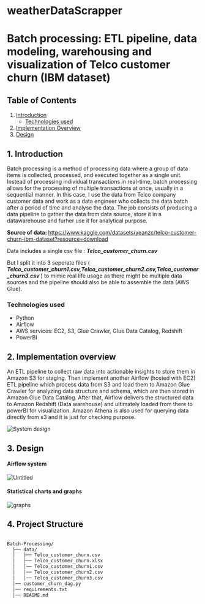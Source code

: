 # weatherDataScrapper

# Batch processing: ETL pipeline, data modeling, warehousing and visualization of Telco customer churn (IBM dataset)

## Table of Contents
1. [Introduction](#1-introduction)
   - [Technologies used](#technologies-used)
3. [Implementation Overview](#2-implementation-overview)
4. [Design](#3-design)


## 1. Introduction 
Batch processing is a method of processing data where a group of data items is collected, processed, and executed together as a single unit. Instead of processing individual transactions in real-time, batch processing allows for the processing of multiple transactions at once, usually in a sequential manner. In this case, I use the data from Telco company customer data and work as a data engineer who collects the data batch after a period of time and analyse the data. The job consists of producing a data pipeline to gather the data from data source, store it in a datawarehouse and furher use it for analytical purpose.

<b>Source of data: </b> https://www.kaggle.com/datasets/yeanzc/telco-customer-churn-ibm-dataset?resource=download

Data includes a single csv file : <b> <i> Telco_customer_churn.csv </i> </b>

But I split it into 3 seperate files ( <b> <i> Telco_customer_churn1.csv,Telco_customer_churn2.csv,Telco_customer_churn3.csv </i> </b>) to mimic real life usage as there might be multiple data sources and the pipeline should also be able to assemble the data (AWS Glue).

### Technologies used
- Python
- Airflow
- AWS services: EC2, S3, Glue Crawler, Glue Data Catalog, Redshift
- PowerBI 

## 2. Implementation overview 
An ETL pipeline to collect raw data into actionable insights to store them in Amazon S3 for staging. Then implement another Airflow (hosted with EC2) ETL pipeline which process data from S3 and load them to Amazon Glue Crawler for analyzing data structure and schema, which are then stored in Amazon Glue Data Catalog. After that, Airflow delivers the structured data to Amazon Redshift (Data warehouse) and ultimately loaded from there to powerBI for visualization. Amazon Athena is also used for querying data directly from s3 and it is just for checking purpose. 

![System design](https://github.com/minWang916/Batch-processing/assets/116493016/e49939ec-48cd-440c-9d3a-938a690ff270)




## 3. Design 

#### Airflow system
![Untitled](https://github.com/minWang916/Batch-processing/assets/116493016/34bbeb8b-2d04-4919-9507-568b6fbf0ad5)

#### Statistical charts and graphs
![graphs](https://github.com/minWang916/Batch-processing/assets/116493016/4daf2f09-a2d0-4747-8c61-ffc1d410573c)






## 4. Project Structure

```bash

Batch-Processing/
  ├── data/
  │   ├── Telco_customer_churn.csv
  │   ├── Telco_customer_churn.xlsx
  │   │── Telco_customer_churn1.csv
  │   │── Telco_customer_churn2.csv
  │   │── Telco_customer_churn3.csv
  │── customer_churn_dag.py 
  │── requirements.txt  
  │── README.md   

```
<br>
